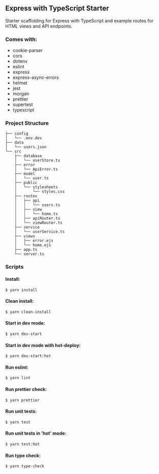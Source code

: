 ## Express with TypeScript Starter

Starter scaffolding for Express with TypeScript and example routes for HTML views and API endpoints.

### Comes with:
- cookie-parser
- cors
- dotenv
- eslint
- express
- express-async-errors
- helmet
- jest
- morgan
- prettier
- supertest
- typescript

### Project Structure

```
├── config
│   └── .env.dev
├── data
│   └── users.json
└── src
    ├── database
    │   └── userStore.ts
    ├── error
    │   └── ApiError.ts
    ├── model
    │   └── user.ts
    ├── public
    │   └── stylesheets
    │       └── styles.css
    ├── routes
    │   ├── api
    │   │   └── users.ts
    │   ├── view
    │   │   └── home.ts
    │   ├── apiRouter.ts
    │   └── viewRouter.ts
    ├── service
    │   └── userService.ts
    ├── views
    │   ├── error.ejs
    │   └── home.ejs
    ├── app.ts
    └── server.ts
```

### Scripts

#### Install:

```
$ yarn install
```

#### Clean install:

```
$ yarn clean-install
```

#### Start in dev mode:

```
$ yarn dev-start
```

#### Start in dev mode with hot-deploy:

```
$ yarn dev-start:hot
```

#### Run eslint:

```
$ yarn lint
```

#### Run prettier check:

```
$ yarn prettier
```

#### Run unit tests:

```
$ yarn test
```

#### Run unit tests in 'hot' mode:

```
$ yarn test:hot
```

#### Run type check:

```
$ yarn type-check
```
